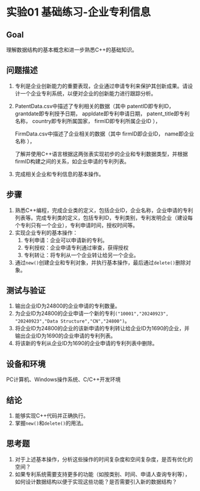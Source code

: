# 实验01 基础练习-企业专利信息

## Goal
理解数据结构的基本概念和进一步熟悉C++的基础知识。

## 问题描述
1. 专利是企业创新能力的重要表现，企业通过申请专利来保护其创新成果。请设计一个企业专利系统，以便对企业的创新能力进行跟踪分析。
2. PatentData.csv中描述了专利相关的数据（其中
      patentID即专利ID，
      grantdate即专利授予日期，
      appldate即专利申请日期，
      patent_title即专利名称，
      country即专利所属国家，
      firmID即专利所属企业ID
   ），

   FirmData.csv中描述了企业相关的数据（其中
      firmID即企业ID，
      name即企业名称
   ），

   了解并使用C++语言根据这两张表实现初步的企业和专利数据类型，并根据firmID构建之间的关系，如企业申请的专利列表。
3. 完成相关企业和专利信息的基本操作。

## 步骤
1. 熟悉C++编程，完成企业类的定义，包括企业ID，企业名称，企业申请的专利列表等。完成专利类的定义，包括专利ID，专利类别，专利发明企业（建设每个专利只有一个企业），专利申请时间，授权时间等。
2. 实现企业专利的基本操作：
   1. 专利申请：企业可以申请新的专利。
   2. 专利授权：企业申请专利通过审查，获得授权
   3. 专利转让：将专利从一个企业转让给另一个企业。
3. 通过`new()`创建企业和专利对象，并执行基本操作，最后通过`delete()`删除对象。

## 测试与验证
1. 输出企业ID为24800的企业申请的专利数量。
2. 为企业ID为24800的企业申请一个新的专利`("10001","20240923", "20240923","Data Structure","CN","24800")`。
3. 将企业ID为24800的企业的该新申请的专利转让给企业ID为1690的企业，并输出企业ID为1690的企业申请的专利列表。
4. 将该新的专利从企业ID为1690的企业申请的专利列表中删除。

## 设备和环境
PC计算机、Windows操作系统、C/C++开发环境

## 结论
1. 能够实现C++代码并正确执行。
2. 掌握`new()`和`delete()`的用法。

## 思考题
1. 对于上述基本操作，分析这些操作的时间复杂度和空间复杂度，是否有优化的空间？
2. 如果专利系统需要支持更多的功能（如按类别、时间、申请人查询专利等），如何设计数据结构以便于实现这些功能？是否需要引入新的数据结构？
